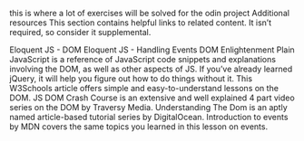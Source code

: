 this is where a lot of exercises will be solved for the odin project
Additional resources
This section contains helpful links to related content. It isn’t required, so consider it supplemental.

Eloquent JS - DOM
Eloquent JS - Handling Events
DOM Enlightenment
Plain JavaScript is a reference of JavaScript code snippets and explanations involving the DOM, as well as other aspects of JS. If you’ve already learned jQuery, it will help you figure out how to do things without it.
This W3Schools article offers simple and easy-to-understand lessons on the DOM.
JS DOM Crash Course is an extensive and well explained 4 part video series on the DOM by Traversy Media.
Understanding The Dom is an aptly named article-based tutorial series by DigitalOcean.
Introduction to events by MDN covers the same topics you learned in this lesson on events.
